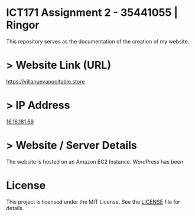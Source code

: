 # ICT171 Assignment 2 - 35441055 | Ringor
This repository serves as the documentation of the creation of my website. 

# > Website Link (URL)
https://villanuevapooltable.store

# > IP Address
[16.16.181.69](http://16.16.181.69/)

# > Website / Server Details
The website is hosted on an Amazon EC2 Instance.
WordPress has been 


# License
This project is licensed under the MIT License. See the [LICENSE](https://github.com/jerrngs16/ICT171-A2-Documentation/blob/main/LICENSE) file for details.


